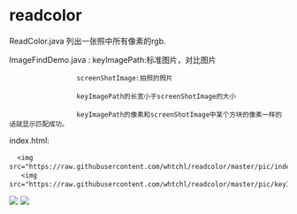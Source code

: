 # readcolor

ReadColor.java  列出一张照中所有像素的rgb.

ImageFindDemo.java : keyImagePath:标准图片，对比图片

                     screenShotImage:拍照的照片
                     
                     keyImagePath的长宽小于screenShotImage的大小
                     
                     keyImagePath的像素和screenShotImage中某个方块的像素一样的话就显示匹配成功。
                     
                     
  index.html:  <!--html:传入图片，列出图片中所有的像素，且像素出现的次数  -->
                     
      <img src="https://raw.githubusercontent.com/whtchl/readcolor/master/pic/index_html.png"/>
       <img src="https://raw.githubusercontent.com/whtchl/readcolor/master/pic/keyImagePath.png"/>
<img src="https://raw.githubusercontent.com/whtchl/Liaomei/master/art/demo2.gif"/>
<img src="https://raw.githubusercontent.com/whtchl/Liaomei/master/art/demo2.gif"/>
